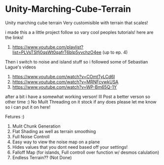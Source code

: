 # Unity-Marching-Cube-Terrain
Unity marching cube terrain 
Very customisible with terrain that scales!


i made this a a little project follow so vary cool peoples tutorials!
here are the links!
1. https://www.youtube.com/playlist?list=PLVsTSlfj0qsWt0qafrT6blp5yvchzO4ee (up to ep. 4) 

Then i switch to noise and island stuff so i followed  some of Sebastian Lague's videos
1. https://www.youtube.com/watch?v=COmtTyLCd6I
2. https://www.youtube.com/watch?v=MRNFcywkUSA
3. https://www.youtube.com/watch?v=WP-Bm65Q-1Y

after a bit i have a somewhat working verson! Ill Post a better verson so other time :)
No Muilt Threading on it stock if any does please let me know so i can put it on here!

Fetures :)
1. Mulit Chunk Generation
2. Flat Shading as well as terrain smoothing
3. Full Noise Controll
4. Easy way to view the noise map on a plane
5. Hides values that you dont need based off your settings!
6. Falloff Map (for islands, Full controll over function w/ desmos calulation)
7. Endless Terrain?? (Not Done)
